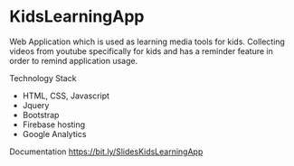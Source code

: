 # KidsLearningApp
Web Application which is used as learning media tools for kids. Collecting videos from youtube specifically for kids and has a reminder feature in order to remind application usage.

Technology Stack
- HTML, CSS, Javascript
- Jquery
- Bootstrap
- Firebase hosting
- Google Analytics

Documentation
https://bit.ly/SlidesKidsLearningApp
